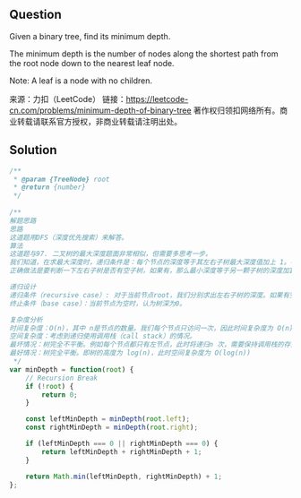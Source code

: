 ## Question
Given a binary tree, find its minimum depth.

The minimum depth is the number of nodes along the shortest path from the root node down to the nearest leaf node.

Note: A leaf is a node with no children.

来源：力扣（LeetCode）
链接：https://leetcode-cn.com/problems/minimum-depth-of-binary-tree
著作权归领扣网络所有。商业转载请联系官方授权，非商业转载请注明出处。

## Solution
```javascript
/**
 * @param {TreeNode} root
 * @return {number}
 */
 
/**
解题思路
思路
这道题用DFS（深度优先搜索）来解答。
算法
这道题与97. 二叉树的最大深度题面非常相似，但需要多思考一步。
我们知道，在求最大深度时，递归条件是：每个节点的深度等于其左右子树最大深度值加上 1。在求最小深度时，如果类比过来，令每个节点的深度等于其左右子树最小深度值加上 1，这样做是不对的。以tree = {1,2,#,3}为例，这是三层的树，最小深度应该是3，但如果按照上述做法，节点1的右子树为空，我们会得出节点1的最小深度是1的结论，跟答案不符。
正确做法是要判断一下左右子树是否有空子树，如果有，那么最小深度等于另一颗子树的深度加1。

递归设计
递归条件（recursive case）: 对于当前节点root，我们分别求出左右子树的深度。如果有空子树，返回两颗子树的深度和加1；如果没有空子树，返回两者深度的较小值加1。
终止条件（base case）：当前节点为空时，认为树深为0。

复杂度分析
时间复杂度：O(n)，其中 n是节点的数量。我们每个节点只访问一次，因此时间复杂度为 O(n)。
空间复杂度：考虑到递归使用调用栈（call stack）的情况。
最坏情况：树完全不平衡。例如每个节点都只有左节点，此时将递归n 次，需要保持调用栈的存储为O(n)
最好情况：树完全平衡。即树的高度为 log(n)，此时空间复杂度为 O(log(n))
 */
var minDepth = function(root) {
    // Recursion Break
    if (!root) {
        return 0;
    }

    const leftMinDepth = minDepth(root.left);
    const rightMinDepth = minDepth(root.right);

    if (leftMinDepth === 0 || rightMinDepth === 0) {
        return leftMinDepth + rightMinDepth + 1;
    }

    return Math.min(leftMinDepth, rightMinDepth) + 1;
};
```